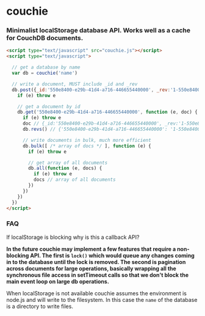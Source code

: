 # couchie

### Minimalist localStorage database API. Works well as a cache for CouchDB documents.

```html
<script type="text/javascript" src="couchie.js"></script>
<script type="text/javascript">

  // get a database by name
  var db = couchie('name')

  // write a document, MUST include _id and _rev
  db.post({_id:'550e8400-e29b-41d4-a716-446655440000', _rev:'1-550e8400', data:'test'}, function (e) {
    if (e) throw e

    // get a document by id
    db.get('550e8400-e29b-41d4-a716-446655440000', function (e, doc) {
      if (e) throw e
      doc // {_id:'550e8400-e29b-41d4-a716-446655440000', _rev:'1-550e8400', data:'test'}
      db.revs() // {'550e8400-e29b-41d4-a716-446655440000': '1-550e8400'}

      // write documents in bulk, much more efficient
      db.bulk([ /* array of docs */ ], function (e) {
        if (e) throw e

        // get array of all documents
        db.all(function (e, docs) {
          if (e) throw e
          docs // array of all documents
        })
      })
    })
  })
</script>
```

### FAQ

If localStorage is blocking why is this a callback API?

**In the future couchie may implement a few features that require a non-blocking API. The first is `lock()` which would queue any changes coming in to the database until the lock is removed. The second is pagination across documents for large operations, basically wrapping all the synchronous file access in setTimeout calls so that we don't block the main event loop on large db operations.**

When localStorage is not available couchie assumes the environment is node.js and will write to the filesystem. In this case the `name` of the database is a directory to write files.
